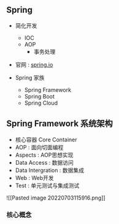 ## Spring
- 简化开发
	- IOC
	- AOP
		- 事务处理

- 官网 : [spring.io](https://spring.io)
- Spring 家族
	- Spring Framework
	- Spring Boot
	- Spring Cloud

## Spring Framework 系统架构
- 核心容器 Core Container
- AOP : 面向切面编程
- Aspects : AOP思想实现
- Data Access : 数据访问
- Data Intergration : 数据集成
- Web : Web开发
- Test : 单元测试与集成测试

![[Pasted image 20220703115916.png]]

### 核心概念